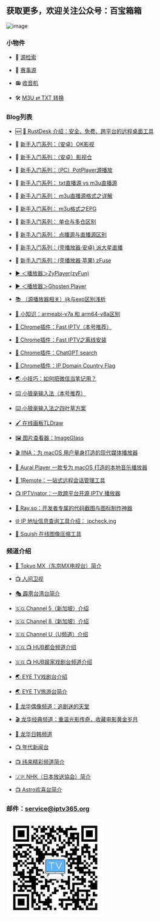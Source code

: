 ## 获取更多，欢迎关注公众号：百宝箱箱
<!-- ## 欢迎关注公众号：百宝箱箱
![image](./assets/GongZhongHao.png) -->
<img src="./assets/GongZhongHao.png" alt="image" width="400" height="auto">

### 小物件

*   🔎 [源检索](https://search.iptv365.org) 

*   🔎 [赛事源](tiyu.html) 

*   📻️ [收音机](https://radio.iptv365.org) 

*   🛠️ [M3U ⇄ TXT 转换](https://convert.iptv365.org) 

### Blog列表

*   🆕 [🧭 RustDesk 介绍：安全、免费、跨平台的远程桌面工具](./docs/033_RustDesk.md)

*   🔰 [新手入门系列：（安卓）OK影视](./docs/022_OK_Pro.md)

*   🔰 [新手入门系列：（安卓）影视仓](./docs/017_YingShiCang.md)

*   🔰 [新手入门系列：（PC）PotPlayer源播放](./docs/023_PotPlayer.md)

*   🔰 [新手入门系列： txt直播源 vs m3u直播源](./docs/018_txtm3u.md)

*   🔰 [新手入门系列： m3u直播源格式之详解](./docs/019_m3uDetail.md)

*   🔰 [新手入门系列： m3u格式之EPG](./docs/020_m3uDetail2.md)

*   🔰 [新手入门系列： 单仓与多仓区别](./docs/014_DanCangDuoCang.md)

*   🔰 [新手入门系列： 点播源与直播源区别](./docs/013_DianBoZhiBo.md)

*   🔰 [新手入门系列：(壳播放器·安卓) 派大星直播](./docs/001_paidaxing.md)

*   🔰 [新手入门系列：(壳播放器·苹果) zFuse](./docs/012_zFuse.md)

*   [▶️ ＜播放器＞ZyPlayer(zyFun)](./docs/021_ZyPlayer.md)

*   [▶️ ＜播放器＞Ghosten Player](./docs/016_GhostenPlayer.md)

*   [📚️ （源播放器相关）ijk与exo区别浅析](./docs/003_JieMa.md)

*   [📖 小知识：armeabi-v7a 和 arm64-v8a区别](./docs/015_arm.md)

*   [🔌 Chrome插件：Fast IPTV（本号推荐）](./docs/002_FastIPTV.md)

*   [🔌 Chrome插件：Fast IPTV之离线安装](./docs/004_FastIPTV_OfflineInstall.md)

*   [🔌 Chrome插件：ChatGPT search](./docs/007_ChatGPTSearch.md)

*   [🔌 Chrome插件：IP Domain Country Flag](./docs/010_IPDomainCountryFlag.md)

*   [🌏️ 小技巧：如何把微信当笔记用？](./docs/009_Wexin_Biji.md)

*   [⌨️ 小狼毫输入法（本号推荐）](./docs/005_XiaoLangHao.md)

*   [⌨️ 小狼毫输入法之四叶草方案](./docs/006_XiaoLangHao_SYC.md)

*   [🖌️ 在线画板TLDraw](./docs/011_tldraw.md)

*   [🖼️ 图片查看器：ImageGlass](./docs/024_ImageGlass.md)

*   [🎬 IINA：为 macOS 用户量身打造的现代媒体播放器](./docs/031_IINA.md)

*   [🎸 Aural Player 一款专为 macOS 打造的本地音乐播放器](./docs/029_auralplayer.md)

*   [🧭 1Remote：一站式远程会话管理工具](./docs/030_1Remote.md)

*   [📺 IPTVnator：一款跨平台开源 IPTV 播放器](./docs/025_IPTVnator.md)

*   [🔧 Ray.so：开发者专属的代码截图与图标制作神器](./docs/026_rayso.md)

*   [🌐 IP 地址信息查询工具介绍： ipcheck.ing](./docs/027_ipchecking.md)

*   [🎨 Squish 在线图像压缩工具](./docs/028_squish.md)

### 频道介绍

*   [🗼 Tokyo MX（东京MX电视台）简介](./docs_TV/007_TokyoMX.md)

*   [📺 人间卫视](./docs_TV/008_RJWS.md)

*   [🎭 霹雳台湾台简介](./docs_TV/016_PLTWT.md)

*   [🇸🇬 Channel 5（新加坡）介绍 ](./docs_TV/009_Channel5.md )

*   [🇸🇬 Channel 8（新加坡）介绍 ](./docs_TV/010_Channel8.md )

*   [🇸🇬 Channel U（U频道）介绍 ](./docs_TV/011_ChannelU.md )

*   [🇸🇬 📺 HUB都会频道介绍 ](./docs_TV/012_Hub_DH.md )

*   [🇸🇬 📺 HUB娱家戏剧台频道介绍   ](./docs_TV/013_Hub_YJ.md )

*   [🌏 EYE TV戏剧台介绍 ](./docs_TV/014_EYETV_XJ.md )

*   [🌏 EYE TV旅游台简介 ](./docs_TV/015_EYETV_LY.md )

*   [🌟 龙华偶像频道：追剧迷的天堂](./docs_TV/001_LTV_LHOX.md)

*   [🎬 龙华经典频道：重温光影传奇，收藏电影黄金岁月](./docs_TV/002_LTV_LHJD.md)

*   [🌸 龙华日韩频道](./docs_TV/017_LTV_LHRH.md)

*   [📺 年代新闻台](./docs_TV/003_NDXW.md)

*   [📺 纬来精彩频道简介](./docs_TV/004_WLJC.md)

*   [🇯🇵 NHK（日本放送協会）简介](./docs_TV/005_NHK.md)

*   [📺 Astro欢喜台简介](./docs_TV/006_Astro_HXT.md)


### 邮件：service@iptv365.org
![image](./assets/BBXX-QR.jpg)
